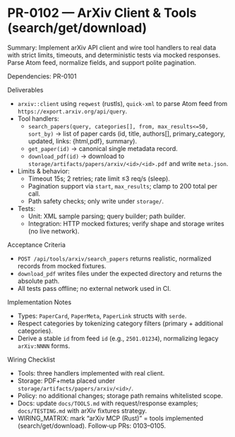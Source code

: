 # PR-0102 — ArXiv Client & Tools (search/get/download)

Summary: Implement arXiv API client and wire tool handlers to real data with strict limits, timeouts, and deterministic tests via mocked responses. Parse Atom feed, normalize fields, and support polite pagination.

Dependencies: PR-0101

Deliverables
- `arxiv::client` using `reqwest` (rustls), `quick-xml` to parse Atom feed from `https://export.arxiv.org/api/query`.
- Tool handlers:
  - `search_papers(query, categories[], from, max_results<=50, sort_by)` → list of paper cards (id, title, authors[], primary_category, updated, links: {html,pdf}, summary).
  - `get_paper(id)` → canonical single metadata record.
  - `download_pdf(id)` → download to `storage/artifacts/papers/arxiv/<id>/<id>.pdf` and write `meta.json`.
- Limits & behavior:
  - Timeout 15s; 2 retries; rate limit ≤3 req/s (sleep).
  - Pagination support via `start`, `max_results`; clamp to 200 total per call.
  - Path safety checks; only write under `storage/`.
- Tests:
  - Unit: XML sample parsing; query builder; path builder.
  - Integration: HTTP mocked fixtures; verify shape and storage writes (no live network).

Acceptance Criteria
- `POST /api/tools/arxiv/search_papers` returns realistic, normalized records from mocked fixtures.
- `download_pdf` writes files under the expected directory and returns the absolute path.
- All tests pass offline; no external network used in CI.

Implementation Notes
- Types: `PaperCard`, `PaperMeta`, `PaperLink` structs with `serde`.
- Respect categories by tokenizing category filters (primary + additional categories).
- Derive a stable `id` from feed `id` (e.g., `2501.01234`), normalizing legacy `arXiv:NNNN` forms.

Wiring Checklist
- Tools: three handlers implemented with real client.
- Storage: PDF+meta placed under `storage/artifacts/papers/arxiv/<id>/`.
- Policy: no additional changes; storage path remains whitelisted scope.
- Docs: update `docs/TOOLS.md` with request/response examples; `docs/TESTING.md` with arXiv fixtures strategy.
- WIRING_MATRIX: mark “arXiv MCP (Rust)” = tools implemented (search/get/download). Follow‑up PRs: 0103–0105.

